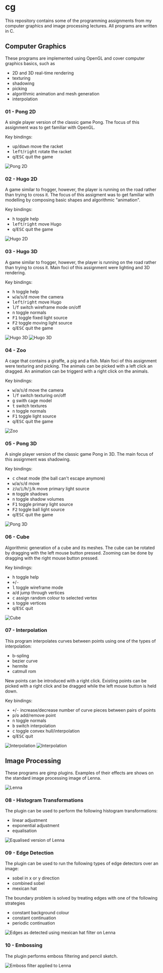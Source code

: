 # cg
This repository contains some of the programming assignments from my computer graphics and image processing lectures. All programs are written in C.

## Computer Graphics
These programs are implemented using OpenGL and cover computer graphics basics, such as
* 2D and 3D real-time rendering
* texturing
* shadowing
* picking
* algorithmic animation and mesh generation
* interpolation

### 01 - Pong 2D
A single player version of the classic game Pong. The focus of this assignment was to get familiar with OpenGL.

Key bindings:
* <kbd>up</kbd>/<kbd>down</kbd> move the racket
* <kbd>left</kbd>/<kbd>right</kbd> rotate the racket
* <kbd>q</kbd>/<kbd>ESC</kbd> quit the game

![Pong 2D](https://github.com/chrisbloecker/cg/blob/master/img/pong-2d.png?raw=true)

### 02 - Hugo 2D
A game similar to frogger, however, the player is running on the road rather than trying to cross it. The focus of this assigment was to get familiar with modelling by composing basic shapes and algorithmic "animation".

Key bindings:
* <kbd>h</kbd> toggle help
* <kbd>left</kbd>/<kbd>right</kbd> move Hugo
* <kbd>q</kbd>/<kbd>ESC</kbd> quit the game

![Hugo 2D](https://github.com/chrisbloecker/cg/blob/master/img/hugo-2d.png?raw=true)

### 03 - Hugo 3D
A game similar to frogger, however, the player is running on the road rather than trying to cross it. Main foci of this assignment were lighting and 3D rendering.

Key bindings:
* <kbd>h</kbd> toggle help
* <kbd>w</kbd>/<kbd>a</kbd>/<kbd>s</kbd>/<kbd>d</kbd> move the camera
* <kbd>left</kbd>/<kbd>right</kbd> move Hugo
* <kbd>l</kbd>/<kbd>f</kbd> switch wireframe mode on/off
* <kbd>n</kbd> toggle normals
* <kbd>F1</kbd> toggle fixed light source
* <kbd>F2</kbd> toggle moving light source
* <kbd>q</kbd>/<kbd>ESC</kbd> quit the game

![Hugo 3D](https://github.com/chrisbloecker/cg/blob/master/img/hugo-3d-1.png?raw=true)
![Hugo 3D](https://github.com/chrisbloecker/cg/blob/master/img/hugo-3d-2.png?raw=true)

### 04 - Zoo
A cage that contains a giraffe, a pig and a fish. Main foci of this assignment were texturing and picking. The animals can be picked with a left click an dragged. An animation can be triggerd with a right click on the animals.

Key bindings:
* <kbd>w</kbd>/<kbd>a</kbd>/<kbd>s</kbd>/<kbd>d</kbd> move the camera
* <kbd>l</kbd>/<kbd>f</kbd> switch texturing on/off
* <kbd>g</kbd> swith cage model
* <kbd>t</kbd> switch textures
* <kbd>n</kbd> toggle normals
* <kbd>F1</kbd> toggle light source
* <kbd>q</kbd>/<kbd>ESC</kbd> quit the game

![Zoo](https://github.com/chrisbloecker/cg/blob/master/img/zoo.png?raw=true)

### 05 - Pong 3D
A single player version of the classic game Pong in 3D. The main focus of this assignment was shadowing.

Key bindings:
* <kbd>c</kbd> cheat mode (the ball can't escape anymore)
* <kbd>w</kbd>/<kbd>a</kbd>/<kbd>s</kbd>/<kbd>d</kbd> move
* <kbd>z</kbd>/<kbd>u</kbd>/<kbd>i</kbd>/<kbd>h</kbd>/<kbd>j</kbd>/<kbd>k</kbd> move primary light source
* <kbd>m</kbd> toggle shadows
* <kbd>n</kbd> toggle shadow volumes
* <kbd>F1</kbd> toggle primary light source
* <kbd>F2</kbd> toggle ball light source
* <kbd>q</kbd>/<kbd>ESC</kbd> quit the game

![Pong 3D](https://github.com/chrisbloecker/cg/blob/master/img/pong-3d.png?raw=true)

### 06 - Cube
Algorithmic generation of a cube and its meshes. The cube can be rotated by dragging with the left mouse button pressed. Zooming can be done by dragging with the right mouse button pressed.

Key bindings:
* <kbd>h</kbd> toggle help
* <kbd>+</kbd>/<kbd>-</kbd>
* <kbd>l</kbd> toggle wireframe mode
* <kbd>a</kbd>/<kbd>d</kbd> jump through vertices
* <kbd>c</kbd> assign random colour to selected vertex
* <kbd>s</kbd> toggle vertices
* <kbd>q</kbd>/<kbd>ESC</kbd> quit

![Cube](https://github.com/chrisbloecker/cg/blob/master/img/cube.png?raw=true)

### 07 - Interpolation
This program interpolates curves between points using one of the types of interpolation:
* b-spling
* bezier curve
* hermite
* catmull rom

New points can be introduced with a right click. Existing points can be picked with a right click and be dragged while the left mouse button is held down.

Key bindings:
* <kbd>+</kbd>/<kbd>-</kbd> increase/decrease number of curve pieces between pairs of points
* <kbd>p</kbd>/<kbd>o</kbd> add/remove point
* <kbd>n</kbd> toggle normals
* <kbd>b</kbd> switch interpolation
* <kbd>c</kbd> toggle convex hull/interpolation
* <kbd>q</kbd>/<kbd>ESC</kbd> quit

![Interpolation](https://github.com/chrisbloecker/cg/blob/master/img/interpolation-1.png?raw=true)
![Interpolation](https://github.com/chrisbloecker/cg/blob/master/img/interpolation-2.png?raw=true)

## Image Processing
These programs are gimp plugins. Examples of their effects are shows on the standard image processing image of Lenna.

![Lenna](https://github.com/chrisbloecker/cg/blob/master/img/Lenna.jpg?raw=true)

### 08 - Histogram Transformations
The plugin can be used to perform the following histogram transformations:
* linear adjustment
* exponential adjustment
* equalisation

![Equalised version of Lenna](https://github.com/chrisbloecker/cg/blob/master/img/Lenna-equalised.jpg?raw=true)

### 09 - Edge Detection
The plugin can be used to run the following types of edge detectors over an image:
* sobel in x or y direction
* combined sobel
* mexican hat

The boundary problem is solved by treating edges with one of the following strategies
* constant background colour
* constant continuation
* periodic continuation

![Edges as detected using mexican hat filter on Lenna](https://github.com/chrisbloecker/cg/blob/master/img/Lenna-mexican-hat.jpg?raw=true)

### 10 - Embossing
The plugin performs emboss filtering and pencil sketch.

![Emboss filter applied to Lenna](https://github.com/chrisbloecker/cg/blob/master/img/Lenna-emboss.jpg?raw=true)
